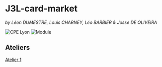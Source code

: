# J3L-card-market
*by Léon DUMESTRE, Louis CHARNEY, Léo BARBIER & Josse DE OLIVEIRA*

![CPE Lyon](https://img.shields.io/badge/school-cpe_lyon-blue)
![Module](https://img.shields.io/badge/module-ASI_WebDynamique-blue)
## Ateliers
[Atelier 1](./docs/atelier1.md)